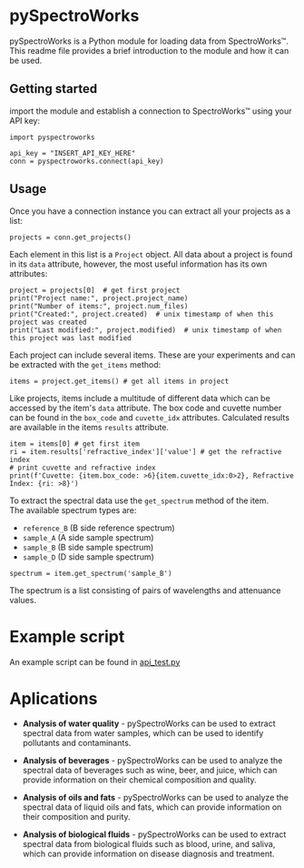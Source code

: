 # pySpectroWorks

pySpectroWorks is a Python module for loading data from SpectroWorks™. This readme file provides a brief introduction to the module and how it can be used.

## Getting started

import the module and establish a connection to SpectroWorks™ using your API key:
```
import pyspectroworks

api_key = "INSERT_API_KEY_HERE"
conn = pyspectroworks.connect(api_key)
```

## Usage

Once you have a connection instance you can extract all your projects as a list:
```
projects = conn.get_projects()
```

Each element in this list is a `Project` object. All data about a project is found in its `data` attribute, however, the most useful information has its own attributes:
```
project = projects[0]  # get first project
print("Project name:", project.project_name)
print("Number of items:", project.num_files)
print("Created:", project.created)  # unix timestamp of when this project was created
print("Last modified:", project.modified)  # unix timestamp of when this project was last modified
```
 
Each project can include several items. These are your experiments and can be extracted with the `get_items` method:
```
items = project.get_items() # get all items in project
```

Like projects, items include a multitude of different data which can be accessed by the item's `data` attribute. 
The box code and cuvette number can be found in the `box_code` and `cuvette_idx` attributes. 
Calculated results are available in the items `results` attribute.

 ```
item = items[0] # get first item
ri = item.results['refractive_index']['value'] # get the refractive index
# print cuvette and refractive index
print(f'Cuvette: {item.box_code: >6}{item.cuvette_idx:0>2}, Refractive Index: {ri: >8}')
```

To extract the spectral data use the `get_spectrum` method of the item.  
The available spectrum types are:
 - `reference_B` (B side reference spectrum)
 - `sample_A` (A side sample spectrum)
 - `sample_B` (B side sample spectrum)
 - `sample_D` (D side sample spectrum)
 
```
spectrum = item.get_spectrum('sample_B')
```

The spectrum is a list consisting of pairs of wavelengths and attenuance values. 

# Example script
An example script can be found in [api_test.py](api_test.py)

# Aplications
- **Analysis of water quality** - pySpectroWorks can be used to extract spectral data from water samples, which can be used to identify pollutants and contaminants.

- **Analysis of beverages** - pySpectroWorks can be used to analyze the spectral data of beverages such as wine, beer, and juice, which can provide information on their chemical composition and quality.

- **Analysis of oils and fats** - pySpectroWorks can be used to analyze the spectral data of liquid oils and fats, which can provide information on their composition and purity.

- **Analysis of biological fluids** - pySpectroWorks can be used to extract spectral data from biological fluids such as blood, urine, and saliva, which can provide information on disease diagnosis and treatment.